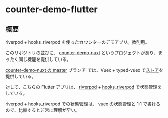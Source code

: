 # counter-demo-flutter

## 概要
riverpod + hooks_riverpod を使ったカウンターのデモアプリ。教則用。

このリポジトリの並びに、 [counter-demo-nuxt](https://github.com/torico-tokyo/counter-demo-nuxt) というプロジェクトがあり、まったく同じ機能を提供している。

[counter-demo-nuxt の master](https://github.com/torico-tokyo/counter-demo-nuxt) ブランチ では、Vuex + typed-vuex で[ストア](https://github.com/torico-tokyo/counter-demo-nuxt/blob/master/store/counter.ts)を提供している。

対して、こちらの Flutter アプリは、 [riverpod](https://pub.dev/packages/riverpod) + [hooks_riverpod](https://pub.dev/packages/hooks_riverpod) で状態管理をしている。

riverpod + hooks_riverpod での状態管理は、 vuex の状態管理と 1:1 で書けるので、比較すると非常に理解が早い。
